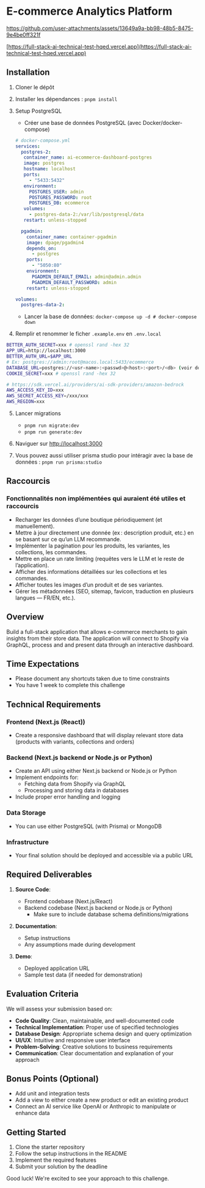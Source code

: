 
# E-commerce Analytics Platform

https://github.com/user-attachments/assets/13649a9a-bb98-48b5-8475-9e4be0ff321f

[https://full-stack-ai-technical-test-hqed.vercel.app](https://full-stack-ai-technical-test-hqed.vercel.app)

## Installation

1. Cloner le dépôt
2. Installer les dépendances : `pnpm install`
3. Setup PostgreSQL

    * Créer une base de données PostgreSQL (avec Docker/docker-compose)
    ```yml
    # docker-compose.yml
    services:
      postgres-2:
       container_name: ai-ecommerce-dashboard-postgres
       image: postgres
       hostname: localhost
       ports:
         - "5433:5432"
       environment:
         POSTGRES_USER: admin
         POSTGRES_PASSWORD: root
         POSTGRES_DB: ecommerce
       volumes:
         - postgres-data-2:/var/lib/postgresql/data
       restart: unless-stopped

      pgadmin:
        container_name: container-pgadmin
        image: dpage/pgadmin4
        depends_on:
          - postgres
        ports:
          - "5050:80"
        environment:
          PGADMIN_DEFAULT_EMAIL: admin@admin.admin
          PGADMIN_DEFAULT_PASSWORD: admin
        restart: unless-stopped

    volumes:
      postgres-data-2:
    ```

    * Lancer la base de données: `docker-compose up -d # docker-compose down`

4. Remplir et renommer le ficher `.example.env` en `.env.local`
```bash
BETTER_AUTH_SECRET=xxx # openssl rand -hex 32
APP_URL=http://localhost:3000
BETTER_AUTH_URL=$APP_URL
# Ex: postgres://admin:root@macos.local:5433/ecommerce
DATABASE_URL=postgres://<usr-name>:<passwd>@<host>:<port>/<db> (voir docker-compose.yml)
COOKIE_SECRET=xxx # openssl rand -hex 32

# https://sdk.vercel.ai/providers/ai-sdk-providers/amazon-bedrock
AWS_ACCESS_KEY_ID=xxx
AWS_SECRET_ACCESS_KEY=/xxx/xxx
AWS_REGION=xxx
```
5. Lancer migrations

    * `pnpm run migrate:dev`
    * `pnpm run generate:dev`
6. Naviguer sur [http://localhost:3000](http://localhost:3000)

8. Vous pouvez aussi utiliser prisma studio pour intéragir avec la base de données : `pnpm run prisma:studio`

## Raccourcis
### Fonctionnalités non implémentées qui auraient été utiles et raccourcis
- Recharger les données d’une boutique périodiquement (et manuellement).
- Mettre à jour directement une donnée (ex : description produit, etc.) en se basant sur ce qu’un LLM recommande.
- Implémenter la pagination pour les produits, les variantes, les collections, les commandes.
- Mettre en place un rate limiting (requêtes vers le LLM et le reste de l’application).
- Afficher des informations détaillées sur les collections et les commandes.
- Afficher toutes les images d’un produit et de ses variantes.
- Gérer les métadonnées (SEO, sitemap, favicon, traduction en plusieurs langues — FR/EN, etc.).



## Overview
Build a full-stack application that allows e-commerce merchants to gain insights from their store data. The application will connect to Shopify via GraphQL, process and and present data through an interactive dashboard.

## Time Expectations
- Please document any shortcuts taken due to time constraints
- You have 1 week to complete this challenge

## Technical Requirements

### Frontend (Next.js (React))
- Create a responsive dashboard that will display relevant store data (products with variants, collections and orders)

### Backend (Next.js backend or Node.js or Python)
- Create an API using either Next.js backend or Node.js or Python
- Implement endpoints for:
  - Fetching data from Shopify via GraphQL
  - Processing and storing data in databases
- Include proper error handling and logging

### Data Storage
- You can use either PostgreSQL (with Prisma) or MongoDB

### Infrastructure
- Your final solution should be deployed and accessible via a public URL

## Required Deliverables
1. **Source Code**:
   - Frontend codebase (Next.js/React)
   - Backend codebase (Next.js backend or Node.js or Python)
     - Make sure to include database schema definitions/migrations

2. **Documentation**:
   - Setup instructions
   - Any assumptions made during development

3. **Demo**:
   - Deployed application URL
   - Sample test data (if needed for demonstration)

## Evaluation Criteria
We will assess your submission based on:

- **Code Quality**: Clean, maintainable, and well-documented code
- **Technical Implementation**: Proper use of specified technologies
- **Database Design**: Appropriate schema design and query optimization
- **UI/UX**: Intuitive and responsive user interface
- **Problem-Solving**: Creative solutions to business requirements
- **Communication**: Clear documentation and explanation of your approach

## Bonus Points (Optional)
- Add unit and integration tests
- Add a view to either create a new product or edit an existing product
- Connect an AI service like OpenAI or Anthropic to manipulate or enhance data

## Getting Started
1. Clone the starter repository
2. Follow the setup instructions in the README
3. Implement the required features
4. Submit your solution by the deadline

Good luck! We're excited to see your approach to this challenge.
